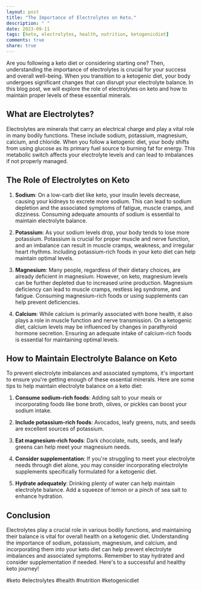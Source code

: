 ```yaml
---
layout: post
title: "The Importance of Electrolytes on Keto."
description: " "
date: 2023-09-11
tags: [keto, electrolytes, health, nutrition, ketogenicdiet]
comments: true
share: true
---
```


Are you following a keto diet or considering starting one? Then, understanding the importance of electrolytes is crucial for your success and overall well-being. When you transition to a ketogenic diet, your body undergoes significant changes that can disrupt your electrolyte balance. In this blog post, we will explore the role of electrolytes on keto and how to maintain proper levels of these essential minerals.

## What are Electrolytes?

Electrolytes are minerals that carry an electrical charge and play a vital role in many bodily functions. These include sodium, potassium, magnesium, calcium, and chloride. When you follow a ketogenic diet, your body shifts from using glucose as its primary fuel source to burning fat for energy. This metabolic switch affects your electrolyte levels and can lead to imbalances if not properly managed.

## The Role of Electrolytes on Keto

1. **Sodium**: On a low-carb diet like keto, your insulin levels decrease, causing your kidneys to excrete more sodium. This can lead to sodium depletion and the associated symptoms of fatigue, muscle cramps, and dizziness. Consuming adequate amounts of sodium is essential to maintain electrolyte balance.

2. **Potassium**: As your sodium levels drop, your body tends to lose more potassium. Potassium is crucial for proper muscle and nerve function, and an imbalance can result in muscle cramps, weakness, and irregular heart rhythms. Including potassium-rich foods in your keto diet can help maintain optimal levels.

3. **Magnesium**: Many people, regardless of their dietary choices, are already deficient in magnesium. However, on keto, magnesium levels can be further depleted due to increased urine production. Magnesium deficiency can lead to muscle cramps, restless leg syndrome, and fatigue. Consuming magnesium-rich foods or using supplements can help prevent deficiencies.

4. **Calcium**: While calcium is primarily associated with bone health, it also plays a role in muscle function and nerve transmission. On a ketogenic diet, calcium levels may be influenced by changes in parathyroid hormone secretion. Ensuring an adequate intake of calcium-rich foods is essential for maintaining optimal levels.

## How to Maintain Electrolyte Balance on Keto

To prevent electrolyte imbalances and associated symptoms, it's important to ensure you're getting enough of these essential minerals. Here are some tips to help maintain electrolyte balance on a keto diet:

1. **Consume sodium-rich foods**: Adding salt to your meals or incorporating foods like bone broth, olives, or pickles can boost your sodium intake.

2. **Include potassium-rich foods**: Avocados, leafy greens, nuts, and seeds are excellent sources of potassium.

3. **Eat magnesium-rich foods**: Dark chocolate, nuts, seeds, and leafy greens can help meet your magnesium needs.

4. **Consider supplementation**: If you're struggling to meet your electrolyte needs through diet alone, you may consider incorporating electrolyte supplements specifically formulated for a ketogenic diet.

5. **Hydrate adequately**: Drinking plenty of water can help maintain electrolyte balance. Add a squeeze of lemon or a pinch of sea salt to enhance hydration.

## Conclusion

Electrolytes play a crucial role in various bodily functions, and maintaining their balance is vital for overall health on a ketogenic diet. Understanding the importance of sodium, potassium, magnesium, and calcium, and incorporating them into your keto diet can help prevent electrolyte imbalances and associated symptoms. Remember to stay hydrated and consider supplementation if needed. Here's to a successful and healthy keto journey!

#keto #electrolytes #health #nutrition #ketogenicdiet